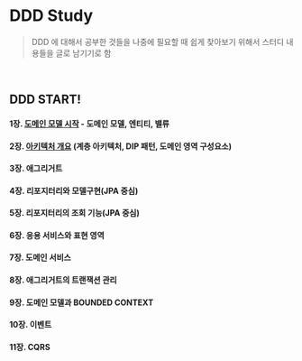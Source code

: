 
# DDD Study

> DDD 에 대해서 공부한 것들을 나중에 필요할 때 쉽게 찾아보기 위해서 스터디 내용들을 글로 남기기로 함
 
&nbsp;

## DDD START!

#### 1장. [도메인 모델 시작](./DDDStart!/1장.%20도메인%20모델%20시작.md)  - 도메인 모델, 엔티티, 밸류

#### 2장. [아키텍처 개요](./DDDStart!/2장.%20아키텍처%20개요.md) (계층 아키텍처, DIP 패턴, 도메인 영역 구성요소)

#### 3장. 애그리거트

#### 4장. 리포지터리와 모델구현(JPA 중심)

#### 5장. 리포지터리의 조회 기능(JPA 중심)

#### 6장. 응용 서비스와 표현 영역

#### 7장. 도메인 서비스

#### 8장. 애그리거트의 트랜잭션 관리

#### 9장. 도메인 모델과 BOUNDED CONTEXT

#### 10장. 이벤트

#### 11장. CQRS